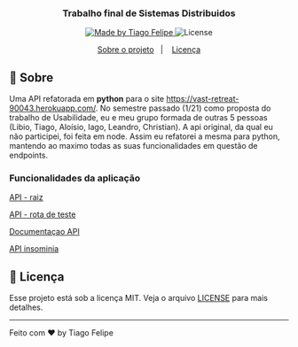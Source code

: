 <h3 align="center">
  Trabalho final de Sistemas Distribuidos
</h3>

<p align="center">
  <a href="https://www.linkedin.com/in/tiago-felipe-sanches-vieira-457764139/r">
    <img alt="Made by Tiago Felipe" src="https://img.shields.io/badge/made%20by-Tiago%20Felipe-%2304D361">
  </a>

  <img alt="License" src="https://img.shields.io/badge/license-MIT-%2304D361">
</p>

<p align="center">
  <a href="#rocket">Sobre o projeto</a>&nbsp;&nbsp;&nbsp;|&nbsp;&nbsp;&nbsp;
  <a href="#memo-licença">Licença</a>
</p>

## :rocket: Sobre

Uma API refatorada em **python** para o site https://vast-retreat-90043.herokuapp.com/. No semestre passado (1/21) como proposta do trabalho de Usabilidade, eu e meu grupo formada de outras 5 pessoas (Libio, Tiago, Aloísio, Iago, Leandro, Christian). A api original, da qual eu não participei, foi feita em node. Assim eu refatorei a mesma para python, mantendo ao maximo todas as suas funcionalidades em questão de endpoints.


### Funcionalidades da aplicação



[API - raiz](https://calm-beach-73839.herokuapp.com/)


[API - rota de teste](https://calm-beach-73839.herokuapp.com/teste)


[Documentaçao API](https://calm-caverns-27003.herokuapp.com/)


[API insominia](Insomnia_2021-11-26.json)


## :memo: Licença

Esse projeto está sob a licença MIT. Veja o arquivo [LICENSE](LICENSE) para mais detalhes.

---

Feito com ❤️ by Tiago Felipe
